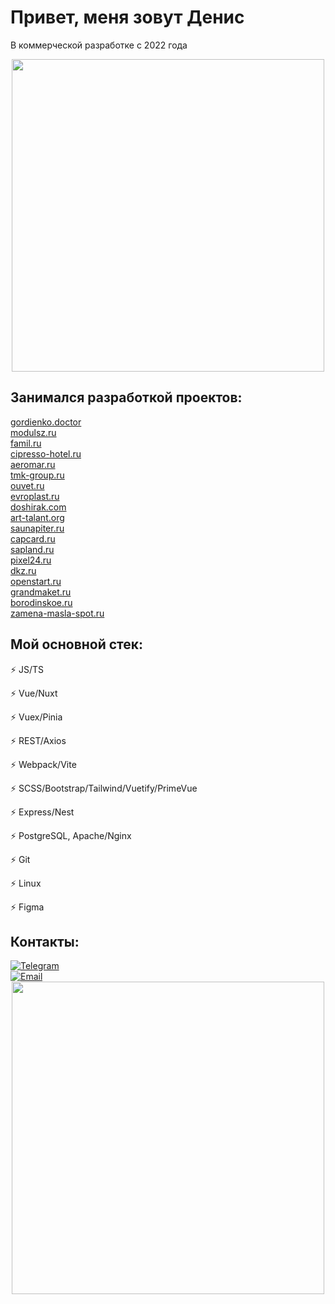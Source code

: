 <div id="header">
  <h1>Привет, меня зовут Денис</h1>
  <p>В коммерческой разработке с 2022 года</p>
</div>
<div align="center">
  <img src="https://media0.giphy.com/media/v1.Y2lkPTc5MGI3NjExbnpxbXU5bWlrN3djcTl0cmdmeXd1ZGhkcndvMGNnZW8xZXFwdXZyNCZlcD12MV9pbnRlcm5hbF9naWZfYnlfaWQmY3Q9Zw/YTzh3zw4mj1XpjjiIb/giphy.gif" width="500" height="auto"/>
</div>
<div>
  <h2>Занимался разработкой проектов:</h2>
  <a href="https://gordienko.doctor" target="_blank">gordienko.doctor</a><br>
  <a href="https://modulsz.ru" target="_blank">modulsz.ru</a><br>
  <a href="https://www.famil.ru/ru" target="_blank">famil.ru</a><br>
  <a href="https://cipresso-hotel.ru" target="_blank">cipresso-hotel.ru</a><br>
  <a href="https://aeromar.ru" target="_blank">aeromar.ru</a><br>
  <a href="https://www.tmk-group.ru" target="_blank">tmk-group.ru</a><br>
  <a href="https://ouvet.ru" target="_blank">ouvet.ru</a><br>
  <a href="https://evroplast.ru" target="_blank">evroplast.ru</a><br>
  <a href="https://doshirak.com" target="_blank">doshirak.com</a><br>
  <a href="https://art-talant.org" target="_blank">art-talant.org</a><br>
  <a href="https://saunapiter.ru" target="_blank">saunapiter.ru</a><br>
  <a href="https://capcard.ru" target="_blank">capcard.ru</a><br>
  <a href="https://sapland.ru" target="_blank">sapland.ru</a><br>
  <a href="https://pixel24.ru" target="_blank">pixel24.ru</a><br>
  <a href="http://dkz.ru" target="_blank">dkz.ru</a><br>
  <a href="https://openstart.ru" target="_blank">openstart.ru</a><br>
  <a href="https://grandmaket.ru" target="_blank">grandmaket.ru</a><br>
  <a href="https://borodinskoe.ru" target="_blank">borodinskoe.ru</a><br>
  <a href="https://zamena-masla-spot.ru" target="_blank">zamena-masla-spot.ru</a>
</div>
<div>
  <h2>Мой основной стек:</h2>
  <p>⚡ JS/TS</p>
  <p>⚡ Vue/Nuxt</p>
  <p>⚡ Vuex/Pinia</p>
  <p>⚡ REST/Axios</p>
  <p>⚡ Webpack/Vite</p>
  <p>⚡ SCSS/Bootstrap/Tailwind/Vuetify/PrimeVue</p>
  <p>⚡ Express/Nest</p>
  <p>⚡ PostgreSQL, Apache/Nginx</p>
  <p>⚡ Git</p>
  <p>⚡ Linux</p>
  <p>⚡ Figma</p>
</div>
<div>
<div id="badges">
  <h2>Контакты:</h2>
  <a href="https://t.me/denosaur98">
    <img src="https://img.shields.io/badge/-Telegram-2CA5E0?style=for-the-badge&logo=telegram&logoColor=white&labelColor=2CA5E0" alt="Telegram"/>
  </a><br>
  <a href="mailto:denosaur98@yandex.ru">
    <img src="https://img.shields.io/badge/-Почта-red?style=for-the-badge&logo=gmail&logoColor=white&labelColor=red" alt="Email"/>
  </a>
</div>
</div>
<div align="center">
  <img src="https://media1.giphy.com/media/v1.Y2lkPTc5MGI3NjExaWlqc2ZjdG5iNDl3cmkzNWF5aHQ4NXZ3c242M3F1N241ZXdjbWdjcyZlcD12MV9pbnRlcm5hbF9naWZfYnlfaWQmY3Q9Zw/SWoSkN6DxTszqIKEqv/giphy.gif" width="500" height="auto"/>
</div>
